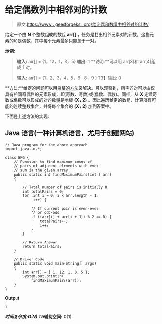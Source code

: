 # 给定偶数列中相邻对的计数

> 原文:[https://www . geesforgeks . org/给定偶和数组中相邻对的计数/](https://www.geeksforgeeks.org/count-of-adjacent-pairs-in-given-array-with-even-sum/)

给定一个由 **N** 个整数组成的数组 **arr[]** ，任务是找出相邻元素对的计数，这些元素的和是偶数，其中每个元素最多只能属于一对。

**示例:**

> **输入:** arr[] = {1，12，1，3，5}
> **输出:** 1
> **说明:**可以用 arr[3]和 arr[4]组成 1 对。
> 
> **输入:** arr[] = {1，2，3，4，5，6，8，9 }
> T3】输出: 0

**方法:**给定的问题可以用[贪婪的方法](https://www.geeksforgeeks.org/greedy-algorithms/)来解决。可以观察到，所需的对可以由仅具有相同奇偶性的元素形成，即(奇数、奇数)或(偶数、偶数)。同样，从 **X** 连续奇数或偶数可以形成的对的数量是地板 **(X / 2)** 。因此遍历给定的数组，计算所有可能的连续整数集合，并将每个集合的 **(X / 2)** 加到答案中。

下面是上述方法的实现:

## Java 语言(一种计算机语言，尤用于创建网站)

```
// Java program for the above approach
import java.io.*;

class GFG {
    // Function to find maximum count of
    // pairs of adjacent elements with even
    // sum in the given array
    public static int findMaximumPairs(int[] arr)
    {

        // Total number of pairs is initially 0
        int totalPairs = 0;
        for (int i = 0; i < arr.length - 1; 
             i++) {

            // If current pair is even-even
            // or odd-odd
            if ((arr[i] + arr[i + 1]) % 2 == 0) {
                totalPairs++;
                i++;
            }
        }

        // Return Answer
        return totalPairs;
    }

    // Driver Code
    public static void main(String[] args)
    {
        int arr[] = { 1, 12, 1, 3, 5 };
        System.out.println(
            findMaximumPairs(arr));
    }
}
```

**Output**

```
1
```

***时间复杂度:**O(N)*
T5**辅助空间:** O(1)